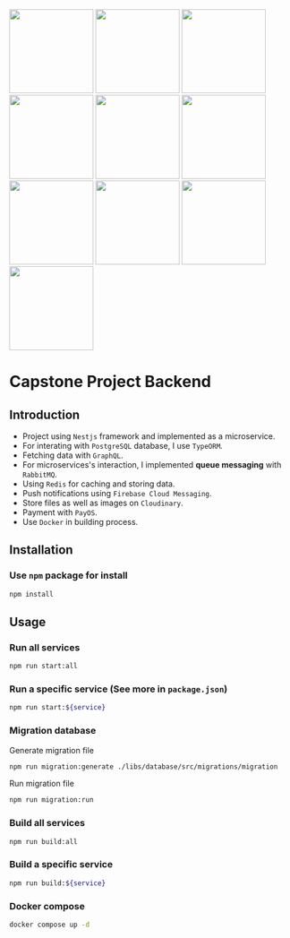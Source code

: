 <div>
<img src="https://images.viblo.asia/3d6ca316-56fc-426a-90e2-aef511a892a1.png" width="150"/>
<img src="https://encrypted-tbn0.gstatic.com/images?q=tbn:ANd9GcQXS_oT8x5yhHKoxseTXxkvoK0GJQ9r5XYzag&s" width="150"/>
<img src="https://avatars.githubusercontent.com/u/20165699?s=200&v=4" width="150"/>
<img src="https://upload.wikimedia.org/wikipedia/commons/thumb/1/17/GraphQL_Logo.svg/2048px-GraphQL_Logo.svg.png" width="150"/>
<img src="https://encrypted-tbn0.gstatic.com/images?q=tbn:ANd9GcS9nQnDfWyIhVbhOcI9JS0gxwX4wbIXetMNCm8SYbgJLuVJd7aem1wOkBo7TIWumTZtkJ0&usqp=CAU" width="150"/>
<img src="https://www.myqnap.org/wp-content/uploads/telecharge-4.png" width="150"/>
<img src="https://firebase.google.com/static/images/brand-guidelines/logo-vertical.png" width="150"/>
<img src="https://encrypted-tbn0.gstatic.com/images?q=tbn:ANd9GcTP5BaOYcOW7WwQHHIzIjxfyH1giTa3_KSrJQ&s" width="150"/>
<img src="https://encrypted-tbn0.gstatic.com/images?q=tbn:ANd9GcTzyLwczXxezKsQjX4t5uvXGWDvlwwOwuX-1A&s" width="150"/>
<img src="https://encrypted-tbn0.gstatic.com/images?q=tbn:ANd9GcRjloIPOuknHArREi42VzEA9B_hliKHyHDyJftp1Ww52_QOfajM1UN_LyNLd7ExNcyMVc8&usqp=CAU" width="150"/>
</div>

# Capstone Project Backend

## Introduction
- Project using `Nestjs` framework and implemented as a microservice.
- For interating with `PostgreSQL` database, I use `TypeORM`.
- Fetching data with `GraphQL`.
- For microservices's interaction, I implemented **queue messaging** with `RabbitMQ`.
- Using `Redis` for caching and storing data.
- Push notifications using `Firebase Cloud Messaging`.
- Store files as well as images on `Cloudinary`.
- Payment with `PayOS`.
- Use `Docker` in building process.

## Installation
### Use `npm` package for install
```bash
npm install
```

## Usage
### Run all services
```bash
npm run start:all
```

### Run a **specific service** (See more in `package.json`)
```bash
npm run start:${service}
```

### Migration database

Generate migration file
```bash
npm run migration:generate ./libs/database/src/migrations/migration
```

Run migration file
```bash
npm run migration:run
```

### Build all services
```bash
npm run build:all
```

### Build a **specific service**
```bash
npm run build:${service}
```

### Docker compose
```bash
docker compose up -d
```
